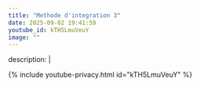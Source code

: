 ```yaml
---
title: "Methode d'integration 3"
date: 2025-09-02 19:41:59 
youtube_id: kTH5LmuVeuY
image: ""
---
```

description: |
  
{% include youtube-privacy.html id="kTH5LmuVeuY" %}

